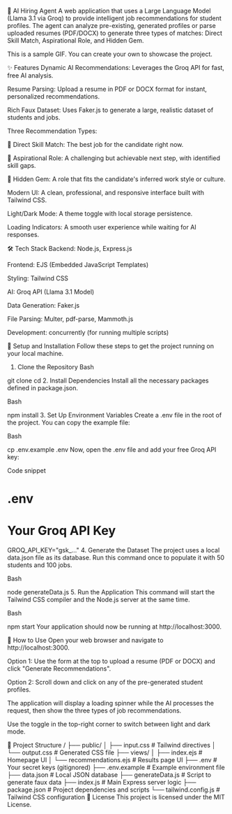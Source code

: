 🤖 AI Hiring Agent
A web application that uses a Large Language Model (Llama 3.1 via Groq) to provide intelligent job recommendations for student profiles. The agent can analyze pre-existing, generated profiles or parse uploaded resumes (PDF/DOCX) to generate three types of matches: Direct Skill Match, Aspirational Role, and Hidden Gem.

This is a sample GIF. You can create your own to showcase the project.

✨ Features
Dynamic AI Recommendations: Leverages the Groq API for fast, free AI analysis.

Resume Parsing: Upload a resume in PDF or DOCX format for instant, personalized recommendations.

Rich Faux Dataset: Uses Faker.js to generate a large, realistic dataset of students and jobs.

Three Recommendation Types:

🎯 Direct Skill Match: The best job for the candidate right now.

🚀 Aspirational Role: A challenging but achievable next step, with identified skill gaps.

💎 Hidden Gem: A role that fits the candidate's inferred work style or culture.

Modern UI: A clean, professional, and responsive interface built with Tailwind CSS.

Light/Dark Mode: A theme toggle with local storage persistence.

Loading Indicators: A smooth user experience while waiting for AI responses.

🛠️ Tech Stack
Backend: Node.js, Express.js

Frontend: EJS (Embedded JavaScript Templates)

Styling: Tailwind CSS

AI: Groq API (Llama 3.1 Model)

Data Generation: Faker.js

File Parsing: Multer, pdf-parse, Mammoth.js

Development: concurrently (for running multiple scripts)

🚀 Setup and Installation
Follow these steps to get the project running on your local machine.

1. Clone the Repository
Bash

git clone <your-repository-url>
cd <repository-folder>
2. Install Dependencies
Install all the necessary packages defined in package.json.

Bash

npm install
3. Set Up Environment Variables
Create a .env file in the root of the project. You can copy the example file:

Bash

cp .env.example .env
Now, open the .env file and add your free Groq API key:

Code snippet

# .env

# Your Groq API Key
GROQ_API_KEY="gsk_..."
4. Generate the Dataset
The project uses a local data.json file as its database. Run this command once to populate it with 50 students and 100 jobs.

Bash

node generateData.js
5. Run the Application
This command will start the Tailwind CSS compiler and the Node.js server at the same time.

Bash

npm start
Your application should now be running at http://localhost:3000.

📖 How to Use
Open your web browser and navigate to http://localhost:3000.

Option 1: Use the form at the top to upload a resume (PDF or DOCX) and click "Generate Recommendations".

Option 2: Scroll down and click on any of the pre-generated student profiles.

The application will display a loading spinner while the AI processes the request, then show the three types of job recommendations.

Use the toggle in the top-right corner to switch between light and dark mode.

📁 Project Structure
/
├── public/
│   ├── input.css         # Tailwind directives
│   └── output.css        # Generated CSS file
├── views/
│   ├── index.ejs         # Homepage UI
│   └── recommendations.ejs # Results page UI
├── .env                  # Your secret keys (gitignored)
├── .env.example          # Example environment file
├── data.json             # Local JSON database
├── generateData.js       # Script to generate faux data
├── index.js              # Main Express server logic
├── package.json          # Project dependencies and scripts
└── tailwind.config.js    # Tailwind CSS configuration
📄 License
This project is licensed under the MIT License.
